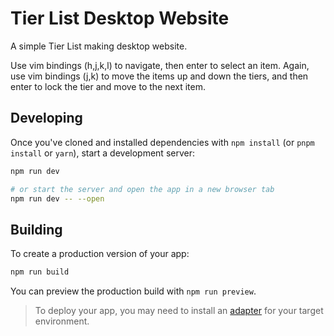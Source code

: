 # Tier List Desktop Website
A simple Tier List making desktop website. 

Use vim bindings (h,j,k,l) to navigate, then enter to select an item. Again, use vim bindings (j,k) to move the items up and down the tiers, and then enter to lock the tier and move to the next item. 

## Developing

Once you've cloned and installed dependencies with `npm install` (or `pnpm install` or `yarn`), start a development server:

```bash
npm run dev

# or start the server and open the app in a new browser tab
npm run dev -- --open
```

## Building

To create a production version of your app:

```bash
npm run build
```

You can preview the production build with `npm run preview`.

> To deploy your app, you may need to install an [adapter](https://kit.svelte.dev/docs/adapters) for your target environment.
